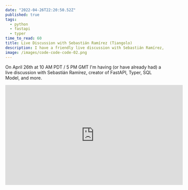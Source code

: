 ```yaml
---
date: "2022-04-26T22:20:50.52Z"
published: true
tags:
  - python
  - fastapi
  - typer
time_to_read: 60
title: Live Discussion with Sebastián Ramírez (Tiangolo)
description: I have a friendly live discussion with Sebastián Ramírez, creator of FastAPI, Typer, SQL Model, and more.
image: /images/code-code-code-02.png
---
```


On April 26th at 10 AM PDT / 5 PM GMT I'm having (or have already had) a live discussion with Sebastián Ramírez, creator of FastAPI, Typer, SQL Model, and more.

<iframe width="560" height="315" src="https://www.youtube.com/embed/8IJkSs9Dvjo" title="YouTube video player" frameborder="0" allow="accelerometer; autoplay; clipboard-write; encrypted-media; gyroscope; picture-in-picture" allowfullscreen></iframe>
